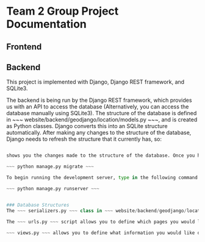 # Team 2 Group Project Documentation

## Frontend

## Backend

This project is implemented with Django, Django REST framework, and SQLite3.

The backend is being run by the Django REST framework, which provides us with an API to access the database (Alternatively, you can access the database manually using SQLite3). The structure of the database is defined in ~~~ website/backend/geodjango/location/models.py ~~~, and is created as Python classes. Django converts this into an SQLite structure automatically. After making any changes to the structure of the database, Django needs to refresh the structure that it currently has, so:

~~~ python manage.py makemigrations ~~~

shows you the changes made to the structure of the database. Once you have confirmed the changes, typing the following command would cause Django to rebuild the database:

~~~ python manage.py migrate ~~~

To begin running the development server, type in the following command:

~~~ python manage.py runserver ~~~


### Database Structures
The ~~~ serializers.py ~~~ class in ~~~ website/backend/geodjango/location ~~~ contains the serializers which converts the Python object into a Model, which allows it to be processed. Any classes that have been made in the ~~~ models.py ~~~ script must have its own serializer, otherwise, Django will not be able to display it on its API.

The ~~~ urls.py ~~~ script allows you to define which pages you would like to have displayed when accessing the defined URLs.

~~~ views.py ~~~ allows you to define what information you would like displayed on the URL defined above.
